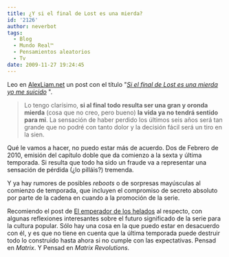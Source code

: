 ```yaml
---
title: ¿Y si el final de Lost es una mierda?
id: '2126'
author: neverbot
tags:
  - Blog
  - Mundo Real™
  - Pensamientos aleatorios
  - Tv
date: 2009-11-27 19:24:45
---
```


Leo en [AlexLiam.net](http://alexliam.net) un post con el título "_[Si el final de Lost es una mierda yo me suicido](http://alexliam.net/2009/08/03/si-el-final-de-lost-es-una-mierda-yo-me-suicido/)_ ".

> Lo tengo clarísimo, **si al final todo resulta ser una gran y oronda mierda** (cosa que no creo, pero bueno) **la vida ya no tendrá sentido para mi**. La sensación de haber perdido los últimos seis años será tan grande que no podré con tanto dolor y la decisión fácil será un tiro en la sien.  

Qué le vamos a hacer, no puedo estar más de acuerdo. Dos de Febrero de 2010, emisión del capítulo doble que da comienzo a la sexta y última temporada. Si resulta que todo ha sido un fraude va a representar una sensación de pérdida (¿lo pilláis?) tremenda.

Y ya hay rumores de posibles _reboots_ o de sorpresas mayúsculas al comienzo de temporada, que incluyen el compromiso de secreto absoluto por parte de la cadena en cuando a la promoción de la serie.  

Recomiendo el post de [El emperador de los helados](http://emperadordeloshelados.wordpress.com/2009/11/27/la-generacion-perdida/) al respecto, con algunas reflexiones interesantes sobre el futuro significado de la serie para la cultura popular. Sólo hay una cosa en la que puedo estar en desacuerdo con él, y es que no tiene en cuenta que la última temporada puede destruir todo lo construido hasta ahora si no cumple con las expectativas. Pensad en _Matrix_. Y Pensad en _Matrix Revolutions_.